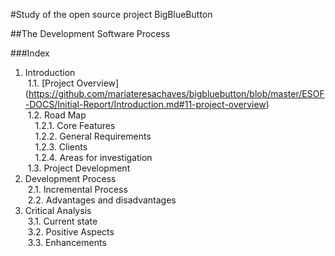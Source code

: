 #Study of the open source project BigBlueButton

##The Development Software Process

###Index
1. Introduction  
&nbsp;1.1. [Project Overview] (https://github.com/mariateresachaves/bigbluebutton/blob/master/ESOF-DOCS/Initial-Report/Introduction.md#11-project-overview)  
&nbsp;1.2. Road Map  
&nbsp;&nbsp;&nbsp;&nbsp;1.2.1. Core Features  
&nbsp;&nbsp;&nbsp;&nbsp;1.2.2. General Requirements  
&nbsp;&nbsp;&nbsp;&nbsp;1.2.3. Clients  
&nbsp;&nbsp;&nbsp;&nbsp;1.2.4. Areas for investigation  
&nbsp;1.3. Project Development  
2. Development Process  
&nbsp;2.1. Incremental Process  
&nbsp;2.2. Advantages and disadvantages  
3. Critical Analysis  
&nbsp;3.1. Current state  
&nbsp;3.2. Positive Aspects  
&nbsp;3.3. Enhancements
